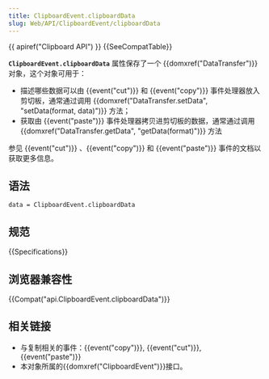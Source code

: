 ```yaml
---
title: ClipboardEvent.clipboardData
slug: Web/API/ClipboardEvent/clipboardData
---
```

{{ apiref("Clipboard API") }} {{SeeCompatTable}}

**`ClipboardEvent.clipboardData`** 属性保存了一个 {{domxref("DataTransfer")}} 对象，这个对象可用于：

- 描述哪些数据可以由 {{event("cut")}} 和 {{event("copy")}} 事件处理器放入剪切板，通常通过调用 {{domxref("DataTransfer.setData", "setData(format, data)")}} 方法；
- 获取由 {{event("paste")}} 事件处理器拷贝进剪切板的数据，通常通过调用 {{domxref("DataTransfer.getData", "getData(format)")}} 方法

参见 {{event("cut")}} 、{{event("copy")}} 和 {{event("paste")}} 事件的文档以获取更多信息。

## 语法

```
data = ClipboardEvent.clipboardData
```

## 规范

{{Specifications}}

## 浏览器兼容性

{{Compat("api.ClipboardEvent.clipboardData")}}

## 相关链接

- 与复制相关的事件：{{event("copy")}}, {{event("cut")}}, {{event("paste")}}
- 本对象所属的{{domxref("ClipboardEvent")}}接口。

